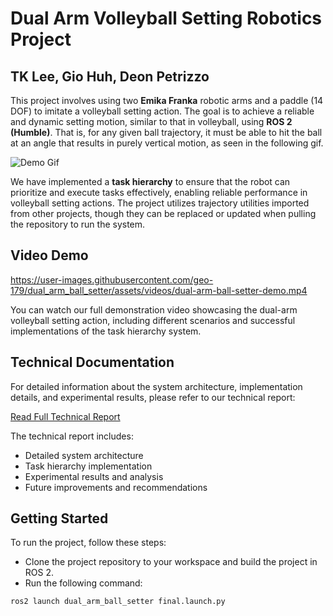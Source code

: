 # Dual Arm Volleyball Setting Robotics Project
## TK Lee, Gio Huh, Deon Petrizzo
This project involves using two **Emika Franka** robotic arms and a paddle (14 DOF) to imitate a volleyball setting action. The goal is to achieve a reliable and dynamic setting motion, similar to that in volleyball, using **ROS 2 (Humble)**. That is, for any given ball trajectory, it must be able to hit the ball at an angle that results in purely vertical motion, as seen in the following gif.

![Demo Gif](./assets/gif/dual-arm-ball-setter-gif.gif)

We have implemented a **task hierarchy** to ensure that the robot can prioritize and execute tasks effectively, enabling reliable performance in volleyball setting actions. The project utilizes trajectory utilities imported from other projects, though they can be replaced or updated when pulling the repository to run the system.

## Video Demo
https://user-images.githubusercontent.com/geo-179/dual_arm_ball_setter/assets/videos/dual-arm-ball-setter-demo.mp4


You can watch our full demonstration video showcasing the dual-arm volleyball setting action, including different scenarios and successful implementations of the task hierarchy system.

## Technical Documentation
For detailed information about the system architecture, implementation details, and experimental results, please refer to our technical report:

[Read Full Technical Report](./docs/dual-arm-ball-setter-report.pdf)

The technical report includes:
- Detailed system architecture
- Task hierarchy implementation
- Experimental results and analysis
- Future improvements and recommendations

## Getting Started
To run the project, follow these steps:
 - Clone the project repository to your workspace and build the project in ROS 2.
 - Run the following command:
```bash
ros2 launch dual_arm_ball_setter final.launch.py
